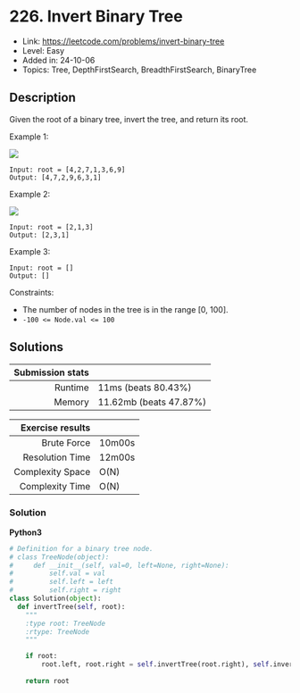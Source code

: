 # 226. Invert Binary Tree

- Link: https://leetcode.com/problems/invert-binary-tree
- Level: Easy
- Added in: 24-10-06
- Topics: Tree, DepthFirstSearch, BreadthFirstSearch, BinaryTree

## Description

Given the root of a binary tree, invert the tree, and return its root.

Example 1:

![](https://assets.leetcode.com/uploads/2021/03/14/invert1-tree.jpg)

```
Input: root = [4,2,7,1,3,6,9]
Output: [4,7,2,9,6,3,1]
```

Example 2:

![](https://assets.leetcode.com/uploads/2021/03/14/invert2-tree.jpg)

```
Input: root = [2,1,3]
Output: [2,3,1]
```

Example 3:

```
Input: root = []
Output: []
```

Constraints:

- The number of nodes in the tree is in the range [0, 100].
- `-100 <= Node.val <= 100`

## Solutions

| Submission stats |        |
|-----------------:|--------|
|          Runtime | 11ms (beats 80.43%) |
|           Memory | 11.62mb (beats 47.87%) |

| Exercise results |        |
|-----------------:|--------|
|      Brute Force | 10m00s |
|  Resolution Time | 12m00s |
| Complexity Space | O(N)   |
|  Complexity Time | O(N)   |

### Solution

**Python3**

```py
# Definition for a binary tree node.
# class TreeNode(object):
#     def __init__(self, val=0, left=None, right=None):
#         self.val = val
#         self.left = left
#         self.right = right
class Solution(object):
  def invertTree(self, root):
    """
    :type root: TreeNode
    :rtype: TreeNode
    """

    if root:
        root.left, root.right = self.invertTree(root.right), self.invertTree(root.left)
    
    return root
```